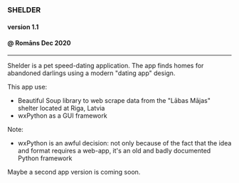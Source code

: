 ### SHELDER
#### version 1.1
#### @ Romāns Dec 2020
---
Shelder is a pet speed-dating application. The app finds homes for abandoned darlings using a modern "dating app" design.

This app use:
 - Beautiful Soup library to web scrape data from the "Lābas Mājas" shelter located at Riga, Latvia
 - wxPython as a GUI framework
      
Note:
- wxPython is an awful decision: not only because of the fact that the idea and format requires a web-app, it's an old and badly documented Python framework
        
Maybe a second app version is coming soon.
